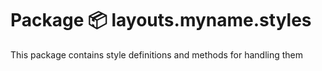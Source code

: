 # Package 📦 layouts.myname.styles

This package contains style definitions and methods for handling them
